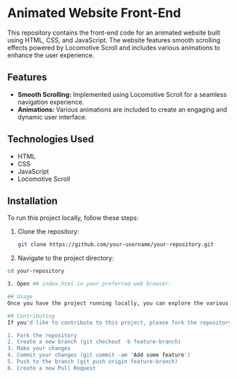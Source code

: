 # Animated Website Front-End

This repository contains the front-end code for an animated website built using HTML, CSS, and JavaScript. The website features smooth scrolling effects powered by Locomotive Scroll and includes various animations to enhance the user experience.

## Features

- **Smooth Scrolling:** Implemented using Locomotive Scroll for a seamless navigation experience.
- **Animations:** Various animations are included to create an engaging and dynamic user interface.

## Technologies Used

- HTML
- CSS
- JavaScript
- Locomotive Scroll

## Installation

To run this project locally, follow these steps:

1. Clone the repository:
   ```bash
   git clone https://github.com/your-username/your-repository.git

2. Navigate to the project directory:
  ```bash
cd your-repository

3. Open ## index.html in your preferred web browser.

## Usage
Once you have the project running locally, you can explore the various sections of the website to see the smooth scrolling and animations in action.

## Contributing
If you'd like to contribute to this project, please fork the repository and use a feature branch. Pull requests are welcome.

1. Fork the repository
2. Create a new branch (git checkout -b feature-branch)
3. Make your changes
4. Commit your changes (git commit -am 'Add some feature')
5. Push to the branch (git push origin feature-branch)
6. Create a new Pull Request
